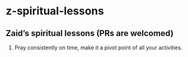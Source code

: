 # z-spiritual-lessons
## Zaid’s spiritual lessons (PRs are welcomed)

1. Pray consistently on time, make it a pivot point of all your activities.
